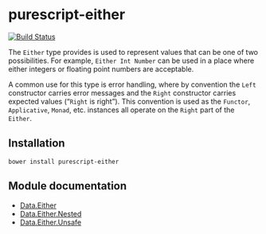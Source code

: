 # purescript-either

[![Build Status](https://travis-ci.org/purescript/purescript-either.svg?branch=master)](https://travis-ci.org/purescript/purescript-either)

The `Either` type provides is used to represent values that can be one of two possibilities. For example, `Either Int Number` can be used in a place where either integers or floating point numbers are acceptable.

A common use for this type is error handling, where by convention the `Left` constructor carries error messages and the `Right` constructor carries expected values (“`Right` is right”). This convention is used as the `Functor`, `Applicative`, `Monad`, etc. instances all operate on the `Right` part of the `Either`.

## Installation

```
bower install purescript-either
```

## Module documentation

- [Data.Either](docs/Data.Either.md)
- [Data.Either.Nested](docs/Data.Either.Nested.md)
- [Data.Either.Unsafe](docs/Data.Either.Unsafe.md)
